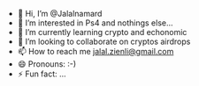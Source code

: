 - 👋 Hi, I’m @Jalalnamard
- 👀 I’m interested in Ps4 and nothings else...
- 🌱 I’m currently learning crypto and echonomic
- 💞️ I’m looking to collaborate on cryptos airdrops
- 📫 How to reach me jalal.zienli@gmail.com
- 😄 Pronouns: :-)
- ⚡ Fun fact: ...

<!---
Jalalnamard/Jalalnamard is a ✨ special ✨ repository because its `README.md` (this file) appears on your GitHub profile.
You can click the Preview link to take a look at your changes.
--->

